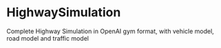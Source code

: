 # HighwaySimulation
Complete Highway Simulation in OpenAI gym format, with vehicle model, road model and traffic model
